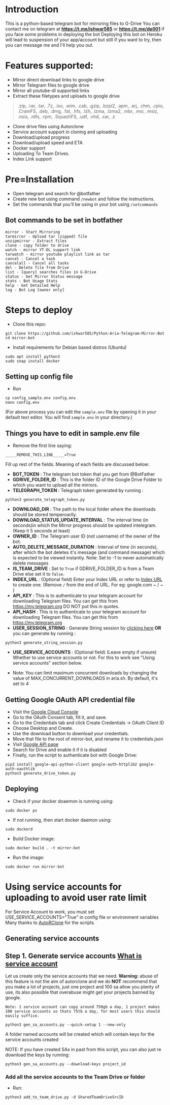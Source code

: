 

# Introduction
This is a python-based telegram bot for mirroring files to G-Drive 
You can contact me on telegram at **https://t.me/ishwar585** or **https://t.me/dp001** if you face some problems in deploying the bot
Deploying this bot on Heroku will lead to suspension of your app/account but still if you want to try, then you can message me and I'll help you out.

# Features supported:
- Mirror direct download links to google drive
- Mirror Telegram files to google drive
- Mirror all youtube-dl supported links
- Extract these filetypes and uploads to google drive
> .zip, .rar, .tar, .7z, .iso, .wim, .cab, .gzip, .bzpi2, 
> .apm, .arj, .chm, .cpio, .CramFS, .deb, .dmg, .fat, 
> .hfs, .lzh, .lzma, .lzma2, .mbr, .msi, .mslz, .nsis, 
> .ntfs, .rpm, .SquashFS, .udf, .vhd, .xar, .z
- Clone drive files using Autorclone
- Service account support in cloning and uploading
- Download/upload progress
- Download/upload speed and ETA
- Docker support
- Uploading To Team Drives.
- Index Link support

# Pre=Installation
- Open telegram and search for @botfather
- Create new bot using command ```/newbot``` and follow the instructions.
- Set the commands that you'll be using in your bot using ```/setcommands```

## Bot commands to be set in botfather

```
mirror - Start Mirroring
tarmirror - Upload tar (zipped) file
unzipmirror - Extract files
clone - copy folder to drive
watch - mirror YT-DL support link
tarwatch - mirror youtube playlist link as tar
cancel - Cancel a task
cancelall - Cancel all tasks
del - Delete file from Drive
list - [query] searches files in G-Drive
status - Get Mirror Status message
stats - Bot Usage Stats
help - Get Detailed Help
log - Bot Log [owner only]
```

# Steps to deploy

- Clone this repo:
```
git clone https://github.com/ishwar585/Python-Aria-Telegram-Mirror-Bot
cd mirror-bot
```

- Install requirements for Debian based distros (Ubuntu)
```
sudo apt install python3
sudo snap install docker 
```

## Setting up config file
- Run
```
cp config_sample.env config.env
nano config.env
```
(For above process you can edit the ```sample.env``` file by opening it in your default text editor. You will find ```sample.env``` in your directory.)  

## Things you have to edit in sample.env file 
- Remove the first line saying:

```
_____REMOVE_THIS_LINE_____=True
```

Fill up rest of the fields. Meaning of each fields are discussed below:
- **BOT_TOKEN** : The telegram bot token that you get from @BotFather
- **GDRIVE_FOLDER_ID** : This is the folder ID of the Google Drive Folder to which you want to upload all the mirrors.
- **TELEGRAPH_TOKEN** : Telegraph token generated by running :
```
python3 generate_telegraph_token.py
```
- **DOWNLOAD_DIR** : The path to the local folder where the downloads should be stored temperoarily.
- **DOWNLOAD_STATUS_UPDATE_INTERVAL** : The interval time (in seconds)in which the Mirror progress should be updated intelegram. (Keep it 5 seconds at least)
- **OWNER_ID** : The Telegram user ID (not username) of the owner of the bot.
- **AUTO_DELETE_MESSAGE_DURATION** : Interval of time (in seconds), after which the bot deletes it's message (and command message) which is expected to be viewed instantly. Note: Set to -1 to never automatically delete messages
- **IS_TEAM_DRIVE** : Set to ```True``` if GDRIVE_FOLDER_ID is from a Team Drive else set it to ```false```.
- **INDEX_URL** : (Optional field) Enter your Index URL or refer to [Index URL](https://github.com/maple3142/GDIndex/) to create one. (Remove ```/``` from the end of URL. For eg: google.com ~ / ~ )
- **API_KEY** : This is to authenticate to your telegram account for downloading Telegram files. You can get this from https://my.telegram.org DO NOT put this in quotes.
- **API_HASH** : This is to authenticate to your telegram account for downloading Telegram files. You can get this from https://my.telegram.org
- **USER_SESSION_STRING** : Generate String session by [clicking here](https://generatestringsession.magneto261290.repl.run/) **OR** you can generate by running :
```
python3 generate_string_session.py
```
- **USE_SERVICE_ACCOUNTS** : (Optional field) (Leave empty if unsure) Whether to use service accounts or not. For this to work see "Using service accounts" section below.

- Note: You can limit maximum concurrent downloads by changing the value of MAX_CONCURRENT_DOWNLOADS in aria.sh. By default, it's set to 4
 
## Getting Google OAuth API credential file

- Visit the [Google Cloud Console](https://console.developers.google.com/apis/credentials)
- Go to the OAuth Consent tab, fill it, and save.
- Go to the Credentials tab and click Create Credentials -> OAuth Client ID
- Choose Desktop and Create.
- Use the download button to download your credentials.
- Move that file to the root of mirror-bot, and rename it to credentials.json
- Visit [Google API page](https://console.developers.google.com/apis/library)
- Search for Drive and enable it if it is disabled
- Finally, run the script to authenticate bot with Google Drive:
```
pip3 install google-api-python-client google-auth-httplib2 google-auth-oauthlib
python3 generate_drive_token.py
```
## Deploying

- Check if your docker doaemon is running using:
```
sudo docker ps
```
- If not running, then start docker daemon using:
```
sudo dockerd
```
- Build Docker image:
```
sudo docker build . -t mirror-bot
```
- Run the image:
```
sudo docker run mirror-bot
```

# Using service accounts for uploading to avoid user rate limit
For Service Account to work, you must set USE_SERVICE_ACCOUNTS="True" in config file or environment variables
Many thanks to [AutoRClone](https://github.com/xyou365/AutoRclone) for the scripts
## Generating service accounts
Step 1. Generate service accounts [What is service account](https://cloud.google.com/iam/docs/service-accounts)
---------------------------------
Let us create only the service accounts that we need. 
**Warning:** abuse of this feature is not the aim of autorclone and we do **NOT** recommend that you make a lot of projects, just one project and 100 sa allow you plenty of use, its also possible that overabuse might get your projects banned by google. 

```
Note: 1 service account can copy around 750gb a day, 1 project makes 100 service accounts so thats 75tb a day, for most users this should easily suffice. 
```

`python3 gen_sa_accounts.py --quick-setup 1 --new-only`

A folder named accounts will be created which will contain keys for the service accounts created

NOTE: If you have created SAs in past from this script, you can also just re download the keys by running:
```
python3 gen_sa_accounts.py --download-keys project_id
```

### Add all the service accounts to the Team Drive or folder
- Run:
```
python3 add_to_team_drive.py -d SharedTeamDriveSrcID
```
